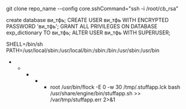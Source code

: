 git clone repo_name --config core.sshCommand="ssh -i /root/cb_rsa"

create database ви_тфь;
CREATE USER ви_тфь WITH ENCRYPTED PASSWORD 'ви_тфь';
GRANT ALL PRIVILEGES ON DATABASE exp_dictionary TO ви_тфь;
ALTER USER ви_тфь WITH SUPERUSER;

SHELL=/bin/sh
PATH=/usr/local/sbin:/usr/local/bin:/sbin:/bin:/usr/sbin:/usr/bin
* * * * * root /usr/bin/flock -E 0 -w 30 /tmp/.stuffapp.lck bash /usr/share/engine/bin/stuffapp.sh >> /var/tmp/stuffapp.err 2>&1

